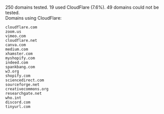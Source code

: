 250 domains tested. 19 used CloudFlare (7.6%). 49 domains could not be tested.<br>
Domains using CloudFlare:
```
cloudflare.com
zoom.us
vimeo.com
cloudflare.net
canva.com
medium.com
xhamster.com
myshopify.com
indeed.com
spankbang.com
w3.org
shopify.com
sciencedirect.com
sourceforge.net
creativecommons.org
researchgate.net
who.int
discord.com
tinyurl.com
```
	